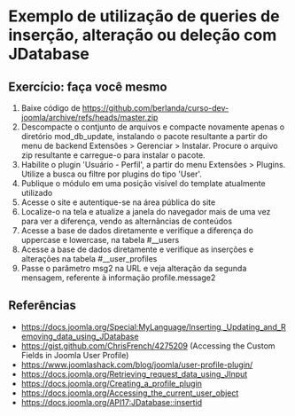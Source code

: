 Exemplo de utilização de queries de inserção, alteração ou deleção com JDatabase
================

Exercício: faça você mesmo
---------------------
1.	Baixe código de https://github.com/berlanda/curso-dev-joomla/archive/refs/heads/master.zip
2.	Descompacte o contjunto de arquivos e compacte novamente apenas o diretório mod_db_update, instalando o pacote resultante a partir do menu de backend Extensões > Gerenciar > Instalar. Procure o arquivo zip resultante e carregue-o para instalar o pacote.
3. Habilite o plugin 'Usuário - Perfil', a partir do menu Extensões > Plugins. Utilize a busca ou filtre por plugins do tipo 'User'.
4. Publique o módulo em uma posição visível do template atualmente utilizado
5. Acesse o site e autentique-se na área pública do site
6. Localize-o na tela e atualize a janela do navegador mais de uma vez para ver a diferença, vendo as alternâncias de conteúdos
7. Acesse a base de dados diretamente e verifique a diferença do uppercase e lowercase, na tabela #__users
8. Acesse a base de dados diretamente e verifique as inserções e alterações na tabela #__user_profiles
9. Passe o parâmetro msg2 na URL e veja alteração da segunda mensagem, referente à informação profile.message2

Referências
---------------------
-   https://docs.joomla.org/Special:MyLanguage/Inserting,_Updating_and_Removing_data_using_JDatabase
-	https://gist.github.com/ChrisFrench/4275209 (Accessing the Custom Fields in Joomla User Profile)
-	https://www.joomlashack.com/blog/joomla/user-profile-plugin/
-	https://docs.joomla.org/Retrieving_request_data_using_JInput
-	https://docs.joomla.org/Creating_a_profile_plugin
-	https://docs.joomla.org/Accessing_the_current_user_object
-	https://docs.joomla.org/API17:JDatabase::insertid